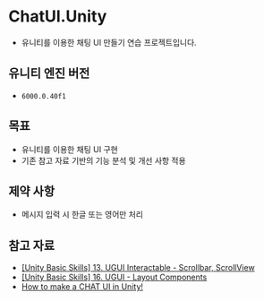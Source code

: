 # ChatUI.Unity
- 유니티를 이용한 채팅 UI 만들기 연습 프로젝트입니다.

## 유니티 엔진 버전
- `6000.0.40f1`

## 목표
- 유니티를 이용한 채팅 UI 구현
- 기존 참고 자료 기반의 기능 분석 및 개선 사항 적용

## 제약 사항
- 메시지 입력 시 한글 또는 영어만 처리

## 참고 자료
- [[Unity Basic Skills] 13. UGUI Interactable - Scrollbar, ScrollView](https://www.youtube.com/watch?v=jy6c7HXKV2E&t=13s)
- [[Unity Basic Skills] 16. UGUI - Layout Components](https://www.youtube.com/watch?v=Cv3oQxjf1As)
- [How to make a CHAT UI in Unity!](https://www.youtube.com/watch?v=u06nwL8BMI8&t=22s)